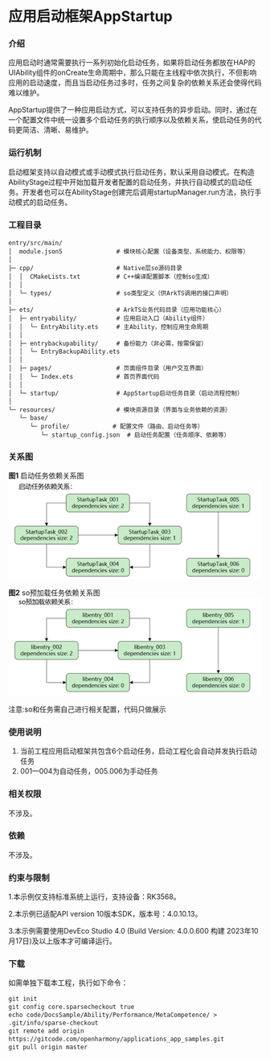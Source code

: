 # 应用启动框架AppStartup

### 介绍

应用启动时通常需要执行一系列初始化启动任务，如果将启动任务都放在HAP的UIAbility组件的onCreate生命周期中，那么只能在主线程中依次执行，不但影响应用的启动速度，而且当启动任务过多时，任务之间复杂的依赖关系还会使得代码难以维护。

AppStartup提供了一种应用启动方式，可以支持任务的异步启动。同时，通过在一个配置文件中统一设置多个启动任务的执行顺序以及依赖关系，使启动任务的代码更简洁、清晰、易维护。

### 运行机制
启动框架支持以自动模式或手动模式执行启动任务，默认采用自动模式。在构造AbilityStage过程中开始加载开发者配置的启动任务，并执行自动模式的启动任务。开发者也可以在AbilityStage创建完后调用startupManager.run方法，执行手动模式的启动任务。

### 工程目录
```
entry/src/main/
│  module.json5               # 模块核心配置（设备类型、系统能力、权限等）
│  
├─ cpp/                       # Native层so源码目录
│  │  CMakeLists.txt          # C++编译配置脚本（控制so生成）
│  │  
│  └─ types/                  # so类型定义（供ArkTS调用的接口声明）
│  
├─ ets/                       # ArkTS业务代码目录（应用功能核心）
│  ├─ entryability/           # 应用启动入口（Ability组件）
│  │  └─ EntryAbility.ets     # 主Ability，控制应用生命周期
│  │  
│  ├─ entrybackupability/     # 备份能力（非必需，按需保留）
│  │  └─ EntryBackupAbility.ets
│  │  
│  ├─ pages/                  # 页面组件目录（用户交互界面）
│  │  └─ Index.ets            # 首页界面代码
│  │  
│  └─ startup/                # AppStartup启动任务目录（启动流程控制）
│  
└─ resources/                 # 模块资源目录（界面与业务依赖的资源）
   └─ base/
      └─ profile/            # 配置文件（路由、启动任务等）
         └─ startup_config.json  # 启动任务配置（任务顺序、依赖等）

```

### 关系图
**图1** 启动任务依赖关系图
![img_1.png](img_1.png)

**图2** so预加载任务依赖关系图
![img.png](img.png)

注意:so和任务需自己进行相关配置，代码只做展示

### 使用说明
1. 当前工程应用启动框架共包含6个启动任务，启动工程化会自动并发执行启动任务
2. 001—004为自动任务，005.006为手动任务

### 相关权限

不涉及。

### 依赖

不涉及。

### 约束与限制

1.本示例仅支持标准系统上运行，支持设备：RK3568。

2.本示例已适配API version 10版本SDK，版本号：4.0.10.13。

3.本示例需要使用DevEco Studio 4.0 (Build Version: 4.0.0.600 构建 2023年10月17日)及以上版本才可编译运行。

### 下载

如需单独下载本工程，执行如下命令：

```
git init
git config core.sparsecheckout true
echo code/DocsSample/Ability/Performance/MetaCompetence/ > .git/info/sparse-checkout
git remote add origin https://gitcode.com/openharmony/applications_app_samples.git
git pull origin master
```